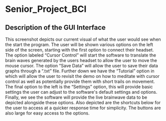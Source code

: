 # Senior_Project_BCI
   ## Description of the GUI Interface
   This screenshot depicts our current visual of what the user would see when the start the program. The user will be shown various options on the left side of the screen, starting with the first option to connect their headset. The option labeled “Cursor Control” will start the software to translate the brain waves generated by the users headset to allow the user to move the mouse cursor. The option “Save Data” will allow the user to save their data graphs through a “.txt” file. Further down we have the “Tutorial” option in which will allow the user to revisit the demo on how to meditate with cursor control as well as potentially provide them with short trails on movement. The final option to the left is the “Settings” option, this will provide basic settings the user can adjust to the software's default settings and options. Finally, we see the software will provide the live brainwave data to be depicted alongside these options. Also depicted are the shortcuts below for the user to access  at a quicker response time for simplicity. The buttons are also large for easy access to the options.
   